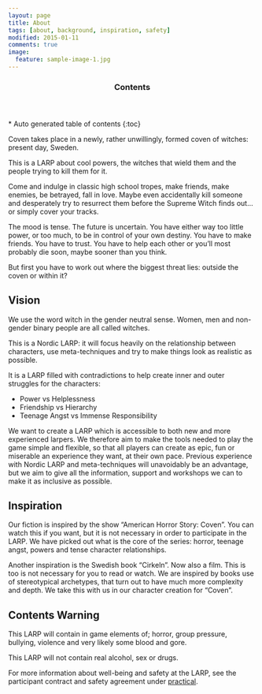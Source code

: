 ```yaml
---
layout: page
title: About
tags: [about, background, inspiration, safety]
modified: 2015-01-11
comments: true
image:
  feature: sample-image-1.jpg
---
```


<section id="table-of-contents" class="toc">
  <header>
    <h3>Contents</h3>
  </header>
<div id="drawer" markdown="1">
*  Auto generated table of contents
{:toc}
</div>
</section><!-- /#table-of-contents -->

Coven takes place in a newly, rather unwillingly, formed coven of witches: present day, Sweden. 

This is a LARP about cool powers, the witches that wield them and the people trying to kill them for it.

Come and indulge in classic high school tropes, make friends, make enemies, be betrayed, fall in love. Maybe even accidentally kill someone and desperately try to resurrect them before the Supreme Witch finds out... or simply cover your tracks.

The mood is tense. The future is uncertain. You have either way too little power, or too much, to be in control of your own destiny. You have to make friends. You have to trust. You have to help each other or you’ll most probably die soon, maybe sooner than you think.

But first you have to work out where the biggest threat lies: outside the coven or within it?

## Vision

We use the word witch in the gender neutral sense. Women, men and non-gender binary people are all called witches.

This is a Nordic LARP: it will focus heavily on the relationship between characters, use meta-techniques and try to make things look as realistic as possible. 

It is a LARP filled with contradictions to help create inner and outer struggles for the characters:

* Power vs Helplessness
* Friendship vs Hierarchy
* Teenage Angst vs Immense Responsibility 

We want to create a LARP which is accessible to both new and more experienced larpers. We therefore aim to make the tools needed to play the game simple and flexible, so that all players can create as epic, fun or miserable an experience they want, at their own pace. Previous experience with Nordic LARP and meta-techniques will unavoidably be an advantage, but we aim to give all the information, support and workshops we can to make it as inclusive as possible.

## Inspiration

Our fiction is inspired by the show “American Horror Story: Coven”. You can watch this if you want, but it is not necessary in order to participate in the LARP. We have picked out what is the core of the series: horror, teenage angst, powers and tense character relationships.

Another inspiration is the Swedish book “Cirkeln”. Now also a film. This is too is not necessary for you to read or watch. We are inspired by books use of stereotypical archetypes, that turn out to have much more complexity and depth. We take this with us in our character creation for “Coven”.

## Contents Warning

This LARP will contain in game elements of; horror, group pressure, bullying, violence and very likely some blood and gore.

This LARP will not contain real alcohol, sex or drugs.

For more information about well-being and safety at the LARP, see the participant contract and safety agreement under [practical](/practical/).
